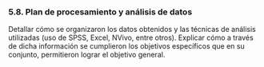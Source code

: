 ### 5.8. Plan de procesamiento y análisis de datos

Detallar cómo se organizaron los datos obtenidos y las técnicas de análisis 
utilizadas (uso de SPSS, Excel, NVivo, entre otros). Explicar cómo a través de 
dicha información se cumplieron los objetivos específicos que en su conjunto, 
permitieron lograr el objetivo general.
